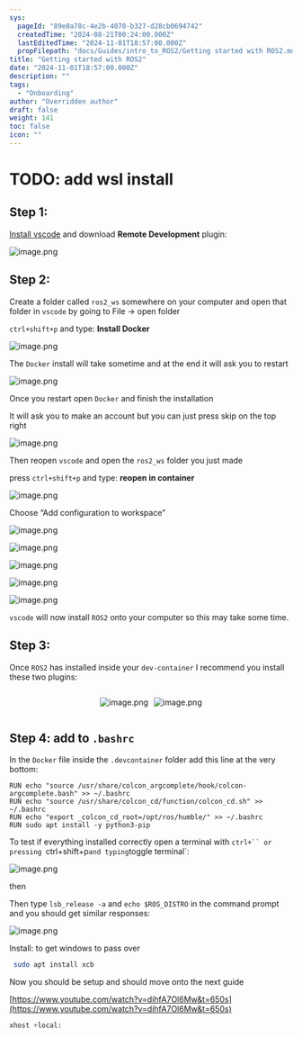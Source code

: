 ```yaml
---
sys:
  pageId: "89e0a78c-4e2b-4070-b327-d28cb0694742"
  createdTime: "2024-08-21T00:24:00.000Z"
  lastEditedTime: "2024-11-01T18:57:00.000Z"
  propFilepath: "docs/Guides/intro_to_ROS2/Getting started with ROS2.md"
title: "Getting started with ROS2"
date: "2024-11-01T18:57:00.000Z"
description: ""
tags:
  - "Onboarding"
author: "Overridden author"
draft: false
weight: 141
toc: false
icon: ""
---
```


# TODO: add wsl install

## Step 1:

[Install vscode](https://code.visualstudio.com/download) and download **Remote Development** plugin:

![image.png](https://prod-files-secure.s3.us-west-2.amazonaws.com/d518164a-d88e-44d1-a4ee-3adb3bd8bce0/efb52993-1881-4a40-b95e-6f020334f022/image.png?X-Amz-Algorithm=AWS4-HMAC-SHA256&X-Amz-Content-Sha256=UNSIGNED-PAYLOAD&X-Amz-Credential=ASIAZI2LB466QWRQ7UE7%2F20250421%2Fus-west-2%2Fs3%2Faws4_request&X-Amz-Date=20250421T150831Z&X-Amz-Expires=3600&X-Amz-Security-Token=IQoJb3JpZ2luX2VjEDcaCXVzLXdlc3QtMiJGMEQCIBQvYhPPkcYOjKWWyN5W2XUPvO5KJ263yTbSGICABXIBAiBgEJo5i%2FVLFkyTJcbMu7hcmc01cMoG3gqi3maRTagmViqIBAjA%2F%2F%2F%2F%2F%2F%2F%2F%2F%2F8BEAAaDDYzNzQyMzE4MzgwNSIM9ROC1yY1WdiQt3e0KtwDzJeXm9VDj92B8bUzw555vrXQ7oAnUJBBzBdawW9nAFzoUl5TePjZVkcvwNLblPn4%2FTq1isGgGGzn%2BzOA2o7rnqO5qh3Ao8qfYf%2F7KE6tTIyCOBQqYy6bUD3Fo4eQHHuxRV9gWmz7KdRaQr%2BokZq4LytH9bjajme3VGCV1eiNOpsfGINLm%2FxTYGXdRxRK0HOku8TarPkVuYdToX6A3RdjCU4kJ13HcKh7y7EGhmTDDdY80CMcAbjfcaD9YQe9rMNGyuim5fQ2%2BCejQUKfFt8UzllS30Pg0XAkqp1e6C66DxtulTGtz8Ijsrtl5SkL2MtHXnvj6MmB4K0d9bjq2nIcuWigekxn04GBIA5lfyo2rxP4rIImWuX9rf9aXbpObF0Q4WiA%2FrCSlpAw8qsBBeU8vYNmODY8AMjeY%2FfX1C19DLgm2qoqlLrEAsu%2BGho79%2Bd7P5XMaSI%2BUIPDapuDfi3WQzdfZ9Bj7w2MBezwkYw%2BPsZoEUralzGjUm8MyLKexUEljnxQ2YSS%2FJ5d10GlI9NjVLWEW7aQ0BiAWR7FEKEuG1p1rJSSIT9IhwLXtLY5CY%2FEg2BuoncRUwZ2ThaIHXj2FPBxHNPi28fP1UGBSJUwi%2F0NDzi%2FH9T5xkuF1pYw4LmZwAY6pgHtDTgB5fAdFHYa7Ra6jSy3wbNF%2Byxar72LM4rWd4DdZfWuDE%2BWMAmKE3zJSeirjOybjtaOrurBfZd4fPXdL1%2BoBioCuzH3SVdDYtXikhZfBMPcJHGdGKEjL7Uvcbq0LJq9K4j2Jo7cIyu6z7b1Acpgk39C6dyx3ZH1GXG6OOBsFTpHVqyTnnLm4DbVNATGXy8adBnVhqbRb6LCHn7%2FfCVzHeLbjuR8&X-Amz-Signature=7959e0f6939d0ba9f291108a16a80d59bbd11ac710bd382591ab3b7fc63ca826&X-Amz-SignedHeaders=host&x-id=GetObject)

## Step 2:

Create a folder called `ros2_ws` somewhere on your computer and open that folder in `vscode` by going to File → open folder 

`ctrl+shift+p` and type: **Install Docker**

![image.png](https://prod-files-secure.s3.us-west-2.amazonaws.com/d518164a-d88e-44d1-a4ee-3adb3bd8bce0/2269dc0e-1cd5-47ff-bceb-c04ad9b2eab0/image.png?X-Amz-Algorithm=AWS4-HMAC-SHA256&X-Amz-Content-Sha256=UNSIGNED-PAYLOAD&X-Amz-Credential=ASIAZI2LB466QWRQ7UE7%2F20250421%2Fus-west-2%2Fs3%2Faws4_request&X-Amz-Date=20250421T150831Z&X-Amz-Expires=3600&X-Amz-Security-Token=IQoJb3JpZ2luX2VjEDcaCXVzLXdlc3QtMiJGMEQCIBQvYhPPkcYOjKWWyN5W2XUPvO5KJ263yTbSGICABXIBAiBgEJo5i%2FVLFkyTJcbMu7hcmc01cMoG3gqi3maRTagmViqIBAjA%2F%2F%2F%2F%2F%2F%2F%2F%2F%2F8BEAAaDDYzNzQyMzE4MzgwNSIM9ROC1yY1WdiQt3e0KtwDzJeXm9VDj92B8bUzw555vrXQ7oAnUJBBzBdawW9nAFzoUl5TePjZVkcvwNLblPn4%2FTq1isGgGGzn%2BzOA2o7rnqO5qh3Ao8qfYf%2F7KE6tTIyCOBQqYy6bUD3Fo4eQHHuxRV9gWmz7KdRaQr%2BokZq4LytH9bjajme3VGCV1eiNOpsfGINLm%2FxTYGXdRxRK0HOku8TarPkVuYdToX6A3RdjCU4kJ13HcKh7y7EGhmTDDdY80CMcAbjfcaD9YQe9rMNGyuim5fQ2%2BCejQUKfFt8UzllS30Pg0XAkqp1e6C66DxtulTGtz8Ijsrtl5SkL2MtHXnvj6MmB4K0d9bjq2nIcuWigekxn04GBIA5lfyo2rxP4rIImWuX9rf9aXbpObF0Q4WiA%2FrCSlpAw8qsBBeU8vYNmODY8AMjeY%2FfX1C19DLgm2qoqlLrEAsu%2BGho79%2Bd7P5XMaSI%2BUIPDapuDfi3WQzdfZ9Bj7w2MBezwkYw%2BPsZoEUralzGjUm8MyLKexUEljnxQ2YSS%2FJ5d10GlI9NjVLWEW7aQ0BiAWR7FEKEuG1p1rJSSIT9IhwLXtLY5CY%2FEg2BuoncRUwZ2ThaIHXj2FPBxHNPi28fP1UGBSJUwi%2F0NDzi%2FH9T5xkuF1pYw4LmZwAY6pgHtDTgB5fAdFHYa7Ra6jSy3wbNF%2Byxar72LM4rWd4DdZfWuDE%2BWMAmKE3zJSeirjOybjtaOrurBfZd4fPXdL1%2BoBioCuzH3SVdDYtXikhZfBMPcJHGdGKEjL7Uvcbq0LJq9K4j2Jo7cIyu6z7b1Acpgk39C6dyx3ZH1GXG6OOBsFTpHVqyTnnLm4DbVNATGXy8adBnVhqbRb6LCHn7%2FfCVzHeLbjuR8&X-Amz-Signature=c2b8573bdb6d3d22428b7ffed0c4eabb21973ea0f10c2e3f0d1a5dccf6365277&X-Amz-SignedHeaders=host&x-id=GetObject)

The `Docker` install will take sometime and at the end it will ask you to restart

![image.png](https://prod-files-secure.s3.us-west-2.amazonaws.com/d518164a-d88e-44d1-a4ee-3adb3bd8bce0/ed233f78-be33-4b1f-b89c-9c346c0e961e/image.png?X-Amz-Algorithm=AWS4-HMAC-SHA256&X-Amz-Content-Sha256=UNSIGNED-PAYLOAD&X-Amz-Credential=ASIAZI2LB466QWRQ7UE7%2F20250421%2Fus-west-2%2Fs3%2Faws4_request&X-Amz-Date=20250421T150831Z&X-Amz-Expires=3600&X-Amz-Security-Token=IQoJb3JpZ2luX2VjEDcaCXVzLXdlc3QtMiJGMEQCIBQvYhPPkcYOjKWWyN5W2XUPvO5KJ263yTbSGICABXIBAiBgEJo5i%2FVLFkyTJcbMu7hcmc01cMoG3gqi3maRTagmViqIBAjA%2F%2F%2F%2F%2F%2F%2F%2F%2F%2F8BEAAaDDYzNzQyMzE4MzgwNSIM9ROC1yY1WdiQt3e0KtwDzJeXm9VDj92B8bUzw555vrXQ7oAnUJBBzBdawW9nAFzoUl5TePjZVkcvwNLblPn4%2FTq1isGgGGzn%2BzOA2o7rnqO5qh3Ao8qfYf%2F7KE6tTIyCOBQqYy6bUD3Fo4eQHHuxRV9gWmz7KdRaQr%2BokZq4LytH9bjajme3VGCV1eiNOpsfGINLm%2FxTYGXdRxRK0HOku8TarPkVuYdToX6A3RdjCU4kJ13HcKh7y7EGhmTDDdY80CMcAbjfcaD9YQe9rMNGyuim5fQ2%2BCejQUKfFt8UzllS30Pg0XAkqp1e6C66DxtulTGtz8Ijsrtl5SkL2MtHXnvj6MmB4K0d9bjq2nIcuWigekxn04GBIA5lfyo2rxP4rIImWuX9rf9aXbpObF0Q4WiA%2FrCSlpAw8qsBBeU8vYNmODY8AMjeY%2FfX1C19DLgm2qoqlLrEAsu%2BGho79%2Bd7P5XMaSI%2BUIPDapuDfi3WQzdfZ9Bj7w2MBezwkYw%2BPsZoEUralzGjUm8MyLKexUEljnxQ2YSS%2FJ5d10GlI9NjVLWEW7aQ0BiAWR7FEKEuG1p1rJSSIT9IhwLXtLY5CY%2FEg2BuoncRUwZ2ThaIHXj2FPBxHNPi28fP1UGBSJUwi%2F0NDzi%2FH9T5xkuF1pYw4LmZwAY6pgHtDTgB5fAdFHYa7Ra6jSy3wbNF%2Byxar72LM4rWd4DdZfWuDE%2BWMAmKE3zJSeirjOybjtaOrurBfZd4fPXdL1%2BoBioCuzH3SVdDYtXikhZfBMPcJHGdGKEjL7Uvcbq0LJq9K4j2Jo7cIyu6z7b1Acpgk39C6dyx3ZH1GXG6OOBsFTpHVqyTnnLm4DbVNATGXy8adBnVhqbRb6LCHn7%2FfCVzHeLbjuR8&X-Amz-Signature=088b960112f746e48514b6e8829586eeb38ffb9b4dcf3e58e4b3b41e8607dd6a&X-Amz-SignedHeaders=host&x-id=GetObject)

Once you restart open `Docker` and finish the installation

It will ask you to make an account but you can just press skip on the top right

![image.png](https://prod-files-secure.s3.us-west-2.amazonaws.com/d518164a-d88e-44d1-a4ee-3adb3bd8bce0/21010ad9-1659-4fd9-9f59-9932a09b2a3d/image.png?X-Amz-Algorithm=AWS4-HMAC-SHA256&X-Amz-Content-Sha256=UNSIGNED-PAYLOAD&X-Amz-Credential=ASIAZI2LB466QWRQ7UE7%2F20250421%2Fus-west-2%2Fs3%2Faws4_request&X-Amz-Date=20250421T150831Z&X-Amz-Expires=3600&X-Amz-Security-Token=IQoJb3JpZ2luX2VjEDcaCXVzLXdlc3QtMiJGMEQCIBQvYhPPkcYOjKWWyN5W2XUPvO5KJ263yTbSGICABXIBAiBgEJo5i%2FVLFkyTJcbMu7hcmc01cMoG3gqi3maRTagmViqIBAjA%2F%2F%2F%2F%2F%2F%2F%2F%2F%2F8BEAAaDDYzNzQyMzE4MzgwNSIM9ROC1yY1WdiQt3e0KtwDzJeXm9VDj92B8bUzw555vrXQ7oAnUJBBzBdawW9nAFzoUl5TePjZVkcvwNLblPn4%2FTq1isGgGGzn%2BzOA2o7rnqO5qh3Ao8qfYf%2F7KE6tTIyCOBQqYy6bUD3Fo4eQHHuxRV9gWmz7KdRaQr%2BokZq4LytH9bjajme3VGCV1eiNOpsfGINLm%2FxTYGXdRxRK0HOku8TarPkVuYdToX6A3RdjCU4kJ13HcKh7y7EGhmTDDdY80CMcAbjfcaD9YQe9rMNGyuim5fQ2%2BCejQUKfFt8UzllS30Pg0XAkqp1e6C66DxtulTGtz8Ijsrtl5SkL2MtHXnvj6MmB4K0d9bjq2nIcuWigekxn04GBIA5lfyo2rxP4rIImWuX9rf9aXbpObF0Q4WiA%2FrCSlpAw8qsBBeU8vYNmODY8AMjeY%2FfX1C19DLgm2qoqlLrEAsu%2BGho79%2Bd7P5XMaSI%2BUIPDapuDfi3WQzdfZ9Bj7w2MBezwkYw%2BPsZoEUralzGjUm8MyLKexUEljnxQ2YSS%2FJ5d10GlI9NjVLWEW7aQ0BiAWR7FEKEuG1p1rJSSIT9IhwLXtLY5CY%2FEg2BuoncRUwZ2ThaIHXj2FPBxHNPi28fP1UGBSJUwi%2F0NDzi%2FH9T5xkuF1pYw4LmZwAY6pgHtDTgB5fAdFHYa7Ra6jSy3wbNF%2Byxar72LM4rWd4DdZfWuDE%2BWMAmKE3zJSeirjOybjtaOrurBfZd4fPXdL1%2BoBioCuzH3SVdDYtXikhZfBMPcJHGdGKEjL7Uvcbq0LJq9K4j2Jo7cIyu6z7b1Acpgk39C6dyx3ZH1GXG6OOBsFTpHVqyTnnLm4DbVNATGXy8adBnVhqbRb6LCHn7%2FfCVzHeLbjuR8&X-Amz-Signature=977d372935ab9087f08cfedfe49328cf5d6b9d4ea07005222ca8a8e04358b880&X-Amz-SignedHeaders=host&x-id=GetObject)

Then reopen `vscode` and open the `ros2_ws` folder you just made

press `ctrl+shift+p` and type: **reopen in container**

![image.png](https://prod-files-secure.s3.us-west-2.amazonaws.com/d518164a-d88e-44d1-a4ee-3adb3bd8bce0/4e93b8c2-41ad-488c-8095-c74205196118/image.png?X-Amz-Algorithm=AWS4-HMAC-SHA256&X-Amz-Content-Sha256=UNSIGNED-PAYLOAD&X-Amz-Credential=ASIAZI2LB466QWRQ7UE7%2F20250421%2Fus-west-2%2Fs3%2Faws4_request&X-Amz-Date=20250421T150831Z&X-Amz-Expires=3600&X-Amz-Security-Token=IQoJb3JpZ2luX2VjEDcaCXVzLXdlc3QtMiJGMEQCIBQvYhPPkcYOjKWWyN5W2XUPvO5KJ263yTbSGICABXIBAiBgEJo5i%2FVLFkyTJcbMu7hcmc01cMoG3gqi3maRTagmViqIBAjA%2F%2F%2F%2F%2F%2F%2F%2F%2F%2F8BEAAaDDYzNzQyMzE4MzgwNSIM9ROC1yY1WdiQt3e0KtwDzJeXm9VDj92B8bUzw555vrXQ7oAnUJBBzBdawW9nAFzoUl5TePjZVkcvwNLblPn4%2FTq1isGgGGzn%2BzOA2o7rnqO5qh3Ao8qfYf%2F7KE6tTIyCOBQqYy6bUD3Fo4eQHHuxRV9gWmz7KdRaQr%2BokZq4LytH9bjajme3VGCV1eiNOpsfGINLm%2FxTYGXdRxRK0HOku8TarPkVuYdToX6A3RdjCU4kJ13HcKh7y7EGhmTDDdY80CMcAbjfcaD9YQe9rMNGyuim5fQ2%2BCejQUKfFt8UzllS30Pg0XAkqp1e6C66DxtulTGtz8Ijsrtl5SkL2MtHXnvj6MmB4K0d9bjq2nIcuWigekxn04GBIA5lfyo2rxP4rIImWuX9rf9aXbpObF0Q4WiA%2FrCSlpAw8qsBBeU8vYNmODY8AMjeY%2FfX1C19DLgm2qoqlLrEAsu%2BGho79%2Bd7P5XMaSI%2BUIPDapuDfi3WQzdfZ9Bj7w2MBezwkYw%2BPsZoEUralzGjUm8MyLKexUEljnxQ2YSS%2FJ5d10GlI9NjVLWEW7aQ0BiAWR7FEKEuG1p1rJSSIT9IhwLXtLY5CY%2FEg2BuoncRUwZ2ThaIHXj2FPBxHNPi28fP1UGBSJUwi%2F0NDzi%2FH9T5xkuF1pYw4LmZwAY6pgHtDTgB5fAdFHYa7Ra6jSy3wbNF%2Byxar72LM4rWd4DdZfWuDE%2BWMAmKE3zJSeirjOybjtaOrurBfZd4fPXdL1%2BoBioCuzH3SVdDYtXikhZfBMPcJHGdGKEjL7Uvcbq0LJq9K4j2Jo7cIyu6z7b1Acpgk39C6dyx3ZH1GXG6OOBsFTpHVqyTnnLm4DbVNATGXy8adBnVhqbRb6LCHn7%2FfCVzHeLbjuR8&X-Amz-Signature=64299c8000fb1b57f36b463ea8f0143a13f23a87666fcb848a71eb590ca0b4bc&X-Amz-SignedHeaders=host&x-id=GetObject)

Choose “Add configuration to workspace”

![image.png](https://prod-files-secure.s3.us-west-2.amazonaws.com/d518164a-d88e-44d1-a4ee-3adb3bd8bce0/9560b282-5060-4989-ba37-97e7b2c22476/image.png?X-Amz-Algorithm=AWS4-HMAC-SHA256&X-Amz-Content-Sha256=UNSIGNED-PAYLOAD&X-Amz-Credential=ASIAZI2LB466QWRQ7UE7%2F20250421%2Fus-west-2%2Fs3%2Faws4_request&X-Amz-Date=20250421T150831Z&X-Amz-Expires=3600&X-Amz-Security-Token=IQoJb3JpZ2luX2VjEDcaCXVzLXdlc3QtMiJGMEQCIBQvYhPPkcYOjKWWyN5W2XUPvO5KJ263yTbSGICABXIBAiBgEJo5i%2FVLFkyTJcbMu7hcmc01cMoG3gqi3maRTagmViqIBAjA%2F%2F%2F%2F%2F%2F%2F%2F%2F%2F8BEAAaDDYzNzQyMzE4MzgwNSIM9ROC1yY1WdiQt3e0KtwDzJeXm9VDj92B8bUzw555vrXQ7oAnUJBBzBdawW9nAFzoUl5TePjZVkcvwNLblPn4%2FTq1isGgGGzn%2BzOA2o7rnqO5qh3Ao8qfYf%2F7KE6tTIyCOBQqYy6bUD3Fo4eQHHuxRV9gWmz7KdRaQr%2BokZq4LytH9bjajme3VGCV1eiNOpsfGINLm%2FxTYGXdRxRK0HOku8TarPkVuYdToX6A3RdjCU4kJ13HcKh7y7EGhmTDDdY80CMcAbjfcaD9YQe9rMNGyuim5fQ2%2BCejQUKfFt8UzllS30Pg0XAkqp1e6C66DxtulTGtz8Ijsrtl5SkL2MtHXnvj6MmB4K0d9bjq2nIcuWigekxn04GBIA5lfyo2rxP4rIImWuX9rf9aXbpObF0Q4WiA%2FrCSlpAw8qsBBeU8vYNmODY8AMjeY%2FfX1C19DLgm2qoqlLrEAsu%2BGho79%2Bd7P5XMaSI%2BUIPDapuDfi3WQzdfZ9Bj7w2MBezwkYw%2BPsZoEUralzGjUm8MyLKexUEljnxQ2YSS%2FJ5d10GlI9NjVLWEW7aQ0BiAWR7FEKEuG1p1rJSSIT9IhwLXtLY5CY%2FEg2BuoncRUwZ2ThaIHXj2FPBxHNPi28fP1UGBSJUwi%2F0NDzi%2FH9T5xkuF1pYw4LmZwAY6pgHtDTgB5fAdFHYa7Ra6jSy3wbNF%2Byxar72LM4rWd4DdZfWuDE%2BWMAmKE3zJSeirjOybjtaOrurBfZd4fPXdL1%2BoBioCuzH3SVdDYtXikhZfBMPcJHGdGKEjL7Uvcbq0LJq9K4j2Jo7cIyu6z7b1Acpgk39C6dyx3ZH1GXG6OOBsFTpHVqyTnnLm4DbVNATGXy8adBnVhqbRb6LCHn7%2FfCVzHeLbjuR8&X-Amz-Signature=458f4e6d614e6d9ad88a4519ae520e471a318b1d4c1a2636c14726732a99c21a&X-Amz-SignedHeaders=host&x-id=GetObject)

![image.png](https://prod-files-secure.s3.us-west-2.amazonaws.com/d518164a-d88e-44d1-a4ee-3adb3bd8bce0/2ee63f81-886b-48e8-a553-dc6e5eac99e4/image.png?X-Amz-Algorithm=AWS4-HMAC-SHA256&X-Amz-Content-Sha256=UNSIGNED-PAYLOAD&X-Amz-Credential=ASIAZI2LB466QWRQ7UE7%2F20250421%2Fus-west-2%2Fs3%2Faws4_request&X-Amz-Date=20250421T150831Z&X-Amz-Expires=3600&X-Amz-Security-Token=IQoJb3JpZ2luX2VjEDcaCXVzLXdlc3QtMiJGMEQCIBQvYhPPkcYOjKWWyN5W2XUPvO5KJ263yTbSGICABXIBAiBgEJo5i%2FVLFkyTJcbMu7hcmc01cMoG3gqi3maRTagmViqIBAjA%2F%2F%2F%2F%2F%2F%2F%2F%2F%2F8BEAAaDDYzNzQyMzE4MzgwNSIM9ROC1yY1WdiQt3e0KtwDzJeXm9VDj92B8bUzw555vrXQ7oAnUJBBzBdawW9nAFzoUl5TePjZVkcvwNLblPn4%2FTq1isGgGGzn%2BzOA2o7rnqO5qh3Ao8qfYf%2F7KE6tTIyCOBQqYy6bUD3Fo4eQHHuxRV9gWmz7KdRaQr%2BokZq4LytH9bjajme3VGCV1eiNOpsfGINLm%2FxTYGXdRxRK0HOku8TarPkVuYdToX6A3RdjCU4kJ13HcKh7y7EGhmTDDdY80CMcAbjfcaD9YQe9rMNGyuim5fQ2%2BCejQUKfFt8UzllS30Pg0XAkqp1e6C66DxtulTGtz8Ijsrtl5SkL2MtHXnvj6MmB4K0d9bjq2nIcuWigekxn04GBIA5lfyo2rxP4rIImWuX9rf9aXbpObF0Q4WiA%2FrCSlpAw8qsBBeU8vYNmODY8AMjeY%2FfX1C19DLgm2qoqlLrEAsu%2BGho79%2Bd7P5XMaSI%2BUIPDapuDfi3WQzdfZ9Bj7w2MBezwkYw%2BPsZoEUralzGjUm8MyLKexUEljnxQ2YSS%2FJ5d10GlI9NjVLWEW7aQ0BiAWR7FEKEuG1p1rJSSIT9IhwLXtLY5CY%2FEg2BuoncRUwZ2ThaIHXj2FPBxHNPi28fP1UGBSJUwi%2F0NDzi%2FH9T5xkuF1pYw4LmZwAY6pgHtDTgB5fAdFHYa7Ra6jSy3wbNF%2Byxar72LM4rWd4DdZfWuDE%2BWMAmKE3zJSeirjOybjtaOrurBfZd4fPXdL1%2BoBioCuzH3SVdDYtXikhZfBMPcJHGdGKEjL7Uvcbq0LJq9K4j2Jo7cIyu6z7b1Acpgk39C6dyx3ZH1GXG6OOBsFTpHVqyTnnLm4DbVNATGXy8adBnVhqbRb6LCHn7%2FfCVzHeLbjuR8&X-Amz-Signature=cbe5fa7267a2049a40b1b65bfb5338c7561230699df8f6756ebc605563bc6f2e&X-Amz-SignedHeaders=host&x-id=GetObject)

![image.png](https://prod-files-secure.s3.us-west-2.amazonaws.com/d518164a-d88e-44d1-a4ee-3adb3bd8bce0/ae1580b2-b048-407e-aed9-b584224a7a04/image.png?X-Amz-Algorithm=AWS4-HMAC-SHA256&X-Amz-Content-Sha256=UNSIGNED-PAYLOAD&X-Amz-Credential=ASIAZI2LB466QWRQ7UE7%2F20250421%2Fus-west-2%2Fs3%2Faws4_request&X-Amz-Date=20250421T150831Z&X-Amz-Expires=3600&X-Amz-Security-Token=IQoJb3JpZ2luX2VjEDcaCXVzLXdlc3QtMiJGMEQCIBQvYhPPkcYOjKWWyN5W2XUPvO5KJ263yTbSGICABXIBAiBgEJo5i%2FVLFkyTJcbMu7hcmc01cMoG3gqi3maRTagmViqIBAjA%2F%2F%2F%2F%2F%2F%2F%2F%2F%2F8BEAAaDDYzNzQyMzE4MzgwNSIM9ROC1yY1WdiQt3e0KtwDzJeXm9VDj92B8bUzw555vrXQ7oAnUJBBzBdawW9nAFzoUl5TePjZVkcvwNLblPn4%2FTq1isGgGGzn%2BzOA2o7rnqO5qh3Ao8qfYf%2F7KE6tTIyCOBQqYy6bUD3Fo4eQHHuxRV9gWmz7KdRaQr%2BokZq4LytH9bjajme3VGCV1eiNOpsfGINLm%2FxTYGXdRxRK0HOku8TarPkVuYdToX6A3RdjCU4kJ13HcKh7y7EGhmTDDdY80CMcAbjfcaD9YQe9rMNGyuim5fQ2%2BCejQUKfFt8UzllS30Pg0XAkqp1e6C66DxtulTGtz8Ijsrtl5SkL2MtHXnvj6MmB4K0d9bjq2nIcuWigekxn04GBIA5lfyo2rxP4rIImWuX9rf9aXbpObF0Q4WiA%2FrCSlpAw8qsBBeU8vYNmODY8AMjeY%2FfX1C19DLgm2qoqlLrEAsu%2BGho79%2Bd7P5XMaSI%2BUIPDapuDfi3WQzdfZ9Bj7w2MBezwkYw%2BPsZoEUralzGjUm8MyLKexUEljnxQ2YSS%2FJ5d10GlI9NjVLWEW7aQ0BiAWR7FEKEuG1p1rJSSIT9IhwLXtLY5CY%2FEg2BuoncRUwZ2ThaIHXj2FPBxHNPi28fP1UGBSJUwi%2F0NDzi%2FH9T5xkuF1pYw4LmZwAY6pgHtDTgB5fAdFHYa7Ra6jSy3wbNF%2Byxar72LM4rWd4DdZfWuDE%2BWMAmKE3zJSeirjOybjtaOrurBfZd4fPXdL1%2BoBioCuzH3SVdDYtXikhZfBMPcJHGdGKEjL7Uvcbq0LJq9K4j2Jo7cIyu6z7b1Acpgk39C6dyx3ZH1GXG6OOBsFTpHVqyTnnLm4DbVNATGXy8adBnVhqbRb6LCHn7%2FfCVzHeLbjuR8&X-Amz-Signature=2cb382947e643b216aaad53d1c35359f6dcd676d463ab927d247ad36f9b65e10&X-Amz-SignedHeaders=host&x-id=GetObject)

![image.png](https://prod-files-secure.s3.us-west-2.amazonaws.com/d518164a-d88e-44d1-a4ee-3adb3bd8bce0/53255b28-f75e-430f-b9e3-c0ac8577e42b/image.png?X-Amz-Algorithm=AWS4-HMAC-SHA256&X-Amz-Content-Sha256=UNSIGNED-PAYLOAD&X-Amz-Credential=ASIAZI2LB466QWRQ7UE7%2F20250421%2Fus-west-2%2Fs3%2Faws4_request&X-Amz-Date=20250421T150831Z&X-Amz-Expires=3600&X-Amz-Security-Token=IQoJb3JpZ2luX2VjEDcaCXVzLXdlc3QtMiJGMEQCIBQvYhPPkcYOjKWWyN5W2XUPvO5KJ263yTbSGICABXIBAiBgEJo5i%2FVLFkyTJcbMu7hcmc01cMoG3gqi3maRTagmViqIBAjA%2F%2F%2F%2F%2F%2F%2F%2F%2F%2F8BEAAaDDYzNzQyMzE4MzgwNSIM9ROC1yY1WdiQt3e0KtwDzJeXm9VDj92B8bUzw555vrXQ7oAnUJBBzBdawW9nAFzoUl5TePjZVkcvwNLblPn4%2FTq1isGgGGzn%2BzOA2o7rnqO5qh3Ao8qfYf%2F7KE6tTIyCOBQqYy6bUD3Fo4eQHHuxRV9gWmz7KdRaQr%2BokZq4LytH9bjajme3VGCV1eiNOpsfGINLm%2FxTYGXdRxRK0HOku8TarPkVuYdToX6A3RdjCU4kJ13HcKh7y7EGhmTDDdY80CMcAbjfcaD9YQe9rMNGyuim5fQ2%2BCejQUKfFt8UzllS30Pg0XAkqp1e6C66DxtulTGtz8Ijsrtl5SkL2MtHXnvj6MmB4K0d9bjq2nIcuWigekxn04GBIA5lfyo2rxP4rIImWuX9rf9aXbpObF0Q4WiA%2FrCSlpAw8qsBBeU8vYNmODY8AMjeY%2FfX1C19DLgm2qoqlLrEAsu%2BGho79%2Bd7P5XMaSI%2BUIPDapuDfi3WQzdfZ9Bj7w2MBezwkYw%2BPsZoEUralzGjUm8MyLKexUEljnxQ2YSS%2FJ5d10GlI9NjVLWEW7aQ0BiAWR7FEKEuG1p1rJSSIT9IhwLXtLY5CY%2FEg2BuoncRUwZ2ThaIHXj2FPBxHNPi28fP1UGBSJUwi%2F0NDzi%2FH9T5xkuF1pYw4LmZwAY6pgHtDTgB5fAdFHYa7Ra6jSy3wbNF%2Byxar72LM4rWd4DdZfWuDE%2BWMAmKE3zJSeirjOybjtaOrurBfZd4fPXdL1%2BoBioCuzH3SVdDYtXikhZfBMPcJHGdGKEjL7Uvcbq0LJq9K4j2Jo7cIyu6z7b1Acpgk39C6dyx3ZH1GXG6OOBsFTpHVqyTnnLm4DbVNATGXy8adBnVhqbRb6LCHn7%2FfCVzHeLbjuR8&X-Amz-Signature=50ea225e85f727ee945afa30646273a435082414687236cb76e17e2a8b0f3935&X-Amz-SignedHeaders=host&x-id=GetObject)

![image.png](https://prod-files-secure.s3.us-west-2.amazonaws.com/d518164a-d88e-44d1-a4ee-3adb3bd8bce0/7c562767-5af9-4ffb-97d1-327bcdf4ee00/image.png?X-Amz-Algorithm=AWS4-HMAC-SHA256&X-Amz-Content-Sha256=UNSIGNED-PAYLOAD&X-Amz-Credential=ASIAZI2LB466QWRQ7UE7%2F20250421%2Fus-west-2%2Fs3%2Faws4_request&X-Amz-Date=20250421T150831Z&X-Amz-Expires=3600&X-Amz-Security-Token=IQoJb3JpZ2luX2VjEDcaCXVzLXdlc3QtMiJGMEQCIBQvYhPPkcYOjKWWyN5W2XUPvO5KJ263yTbSGICABXIBAiBgEJo5i%2FVLFkyTJcbMu7hcmc01cMoG3gqi3maRTagmViqIBAjA%2F%2F%2F%2F%2F%2F%2F%2F%2F%2F8BEAAaDDYzNzQyMzE4MzgwNSIM9ROC1yY1WdiQt3e0KtwDzJeXm9VDj92B8bUzw555vrXQ7oAnUJBBzBdawW9nAFzoUl5TePjZVkcvwNLblPn4%2FTq1isGgGGzn%2BzOA2o7rnqO5qh3Ao8qfYf%2F7KE6tTIyCOBQqYy6bUD3Fo4eQHHuxRV9gWmz7KdRaQr%2BokZq4LytH9bjajme3VGCV1eiNOpsfGINLm%2FxTYGXdRxRK0HOku8TarPkVuYdToX6A3RdjCU4kJ13HcKh7y7EGhmTDDdY80CMcAbjfcaD9YQe9rMNGyuim5fQ2%2BCejQUKfFt8UzllS30Pg0XAkqp1e6C66DxtulTGtz8Ijsrtl5SkL2MtHXnvj6MmB4K0d9bjq2nIcuWigekxn04GBIA5lfyo2rxP4rIImWuX9rf9aXbpObF0Q4WiA%2FrCSlpAw8qsBBeU8vYNmODY8AMjeY%2FfX1C19DLgm2qoqlLrEAsu%2BGho79%2Bd7P5XMaSI%2BUIPDapuDfi3WQzdfZ9Bj7w2MBezwkYw%2BPsZoEUralzGjUm8MyLKexUEljnxQ2YSS%2FJ5d10GlI9NjVLWEW7aQ0BiAWR7FEKEuG1p1rJSSIT9IhwLXtLY5CY%2FEg2BuoncRUwZ2ThaIHXj2FPBxHNPi28fP1UGBSJUwi%2F0NDzi%2FH9T5xkuF1pYw4LmZwAY6pgHtDTgB5fAdFHYa7Ra6jSy3wbNF%2Byxar72LM4rWd4DdZfWuDE%2BWMAmKE3zJSeirjOybjtaOrurBfZd4fPXdL1%2BoBioCuzH3SVdDYtXikhZfBMPcJHGdGKEjL7Uvcbq0LJq9K4j2Jo7cIyu6z7b1Acpgk39C6dyx3ZH1GXG6OOBsFTpHVqyTnnLm4DbVNATGXy8adBnVhqbRb6LCHn7%2FfCVzHeLbjuR8&X-Amz-Signature=9ec59db6327e211b7efc7a4825e5023d661a2225480109ca90c6f216cca7be20&X-Amz-SignedHeaders=host&x-id=GetObject)

`vscode` will now install `ROS2` onto your computer so this may take some time.

## Step 3:

Once `ROS2` has installed inside your `dev-container` I recommend you install these two plugins:

<div style="display: flex;flex-direction: row; column-gap:10px; max-width: 630px;justify-content: center;">
<div>

![image.png](https://prod-files-secure.s3.us-west-2.amazonaws.com/d518164a-d88e-44d1-a4ee-3adb3bd8bce0/3fc3d550-5a54-4ba1-ba6b-faa01cdb7369/image.png?X-Amz-Algorithm=AWS4-HMAC-SHA256&X-Amz-Content-Sha256=UNSIGNED-PAYLOAD&X-Amz-Credential=ASIAZI2LB466XRF4COUH%2F20250421%2Fus-west-2%2Fs3%2Faws4_request&X-Amz-Date=20250421T150832Z&X-Amz-Expires=3600&X-Amz-Security-Token=IQoJb3JpZ2luX2VjEDcaCXVzLXdlc3QtMiJHMEUCIBPKP4Fl%2FLgmPT7jzfbxpSsJwqCdbPhz5nbm75e563H7AiEAzZ0N6Cac91fuYZGPOv4DZaIGTbD6ngePkZ%2BpNkukvrwqiAQIwP%2F%2F%2F%2F%2F%2F%2F%2F%2F%2FARAAGgw2Mzc0MjMxODM4MDUiDLHjHDXLnqSNeW37bCrcA%2BLDq0gZd%2B%2Fp2z2XDwmkmGjBYQrKfoV%2Bo9dOEIhZHgTPfjL2BH%2F6Bc5wpIddtswYn2LmRRhp869zUUyAf2S%2Fzz7Sk91VunqDxQxwd6ETFuTBsIcED%2Fl%2FuGLzETFLwb%2BgIx3Zq6%2FHgHowb8RKovcRUy%2Bf4TEPgE7NZ%2Fs3hj9L1wq8UdG4GFby0mGHVzJ%2FqnslVxbxsyyZaA0Hj1WwiQ6v%2Fm%2B9QMUfFjpNvOXe0OE1A1Tvu8aqa948tM%2BtFSP8Fa3QP5kBbr0jZCVEsapZ3C53FLmEQ7DtG5YfU7ljj6GX5Y3MVdNmBQGK6P1BwsG370DyLexUwmkYXbKAJTvZ678z%2FcC4xxZjDlMKRfFBRGozfvnQzV4SwTt5aOlUD8jQGbHfdrgwFO60p5ytD7KGlIa9mHrXGWLnKukCoi2N5EznJgeMEGg2E8cfW87STPWsznBTHoX6%2F6U3CE4mHtY%2FXVIm2PgU%2BLpZ%2Fr7GNabm7tm%2Br5ZKQy4oxnaNgwHQGfrFmdldke35R9c%2B8rdqMtQ%2F8p7uC%2BOq9INXxllP5%2BskRyhBSi6F3EiAm1fRnJiQMCISgHi4sMR6a%2BQOInsbRKLqyxQN5aof43czjf%2FyvrUBtUigGBVFvSMeFThWAaZ2uLefMM66mcAGOqUBDZivIsRlMlt81Htc3q1j1ezGI4bb51LA41UY6GDCmg5rBLv6toNn%2BCyyd0TzNhXx2dkwdGn2%2FoGs3hpUVT0QhYEcjxKvrAXNj%2Fttu2dyvJe51bhx61jZPHcU6qnIVNYtjCMIDqectteXO7RbDZIaOOR25w0rGw8Nx3dd5amA5IJ0BGIrhkpmd7nIgdAMaNlTAO3jO2EIi9Iic2UfqaD6i9BwZ0UA&X-Amz-Signature=64ddf610f26de9e9d1158eb0100a0e23e72693434bebc232dcb4fdde6175d906&X-Amz-SignedHeaders=host&x-id=GetObject)

</div>
<div>

![image.png](https://prod-files-secure.s3.us-west-2.amazonaws.com/d518164a-d88e-44d1-a4ee-3adb3bd8bce0/d994cc66-13c2-4093-a5a3-f84cf4601a82/image.png?X-Amz-Algorithm=AWS4-HMAC-SHA256&X-Amz-Content-Sha256=UNSIGNED-PAYLOAD&X-Amz-Credential=ASIAZI2LB46662DORTJP%2F20250421%2Fus-west-2%2Fs3%2Faws4_request&X-Amz-Date=20250421T150833Z&X-Amz-Expires=3600&X-Amz-Security-Token=IQoJb3JpZ2luX2VjEDcaCXVzLXdlc3QtMiJHMEUCIQC26IY5exrBcVcYHzIMZkdF%2Bse1gi1XrGlLgqZ8jCi5jAIgWYkI4dCYZm5QVQ1TOk%2FpgVkgA52lcwuDVQx1wPxSx0oqiAQIwP%2F%2F%2F%2F%2F%2F%2F%2F%2F%2FARAAGgw2Mzc0MjMxODM4MDUiDP1GbQOsQw4Bvp6sCyrcA9YQz7dHEAX6PfI4YukL0ciz9vhrM%2F769nory4KDuKSiv8wiYuyoTg3KSa%2BxwYT%2BH5C3dP3CImvuuF0poaZ%2F16GePYpUTovd95MiyC2fICUNmWfiQLpxZg388p0cGIzjkARTCMsiPMoCssg1pF7pB%2B2lhSsNWcuJEpUGIQ1pNQQH8Xlk4HkNemfVEIM4TNSaUl74D0PltBOyOAVCawkJGmZ6ql5s87JFawFsfx6QZnTFDd7cxCVE8S%2FaVxzewcA5GXJhKxxTo58t0fEAtO%2FwlsCjfnSZGbgcKnv8bgfCyGkHa91wGwdlFsioRTSv3DmYSmvDR04JsVMNVCeSRLZ1AU47xJHOxkLqzeMgbXJa2A2ulIDoN5r47dBZtGyUwx27lQgQPD5IWDpiKmZj5GjFuIgcnkoLtFZB5vZ8icwHTmaBfstNMtoy%2Bo2IqNaHydTIRiAWjSvnKZuBgUzRgdM7mMunKJJGdcyzFgOxC0qDZ8BurFtGvDZWPDrjoOXhbH4IcUhggXFZC5pkuf1e82rh4lk%2FQaaZ2ZilJPjM%2Fp3Zs6r1JTrAGTKkQ2aGnxuqmACUyDXVOrH9dEnORy8rCqj3EwUqyEi1tAF7ujlxZ7wvbN3ebzCOWbBlxvVRkF0AMPu5mcAGOqUBRPbT2y8IbHWyxi7Mc3u7qmlnw%2Bm3qaKUUSo%2Bc0XJ6dcz22F4b4mLXM8DPMRv%2FujLzuR8J0KWVSaJsF13LYkbSD5VIJ1lNYejBStdyvbJ9RAdmltVekCqfC6ARoyTMWdgYEVraqd4VjeT2xOSVP%2BhJgMAQ4a8xaquRW4plIS6zTeO4VAdh4kMdPA0%2FKhO4LOTinqq3dT5Gur9tArw9FFAXM7cseSn&X-Amz-Signature=65056732c3e225b6e4706de2232d937d8777c78762cbed8b0e14598ec3ff63a6&X-Amz-SignedHeaders=host&x-id=GetObject)

</div>
</div>

## Step 4: add to `.bashrc`

In the `Docker` file inside the `.devcontainer` folder add this line at the very bottom: 

```docker
RUN echo "source /usr/share/colcon_argcomplete/hook/colcon-argcomplete.bash" >> ~/.bashrc
RUN echo "source /usr/share/colcon_cd/function/colcon_cd.sh" >> ~/.bashrc
RUN echo "export _colcon_cd_root=/opt/ros/humble/" >> ~/.bashrc
RUN sudo apt install -y python3-pip 
```

To test if everything installed correctly open a terminal with `ctrl+`` or pressing `ctrl+shift+p` and typing `toggle terminal`:

![image.png](https://prod-files-secure.s3.us-west-2.amazonaws.com/d518164a-d88e-44d1-a4ee-3adb3bd8bce0/6a4943d8-b04e-4c02-9a58-775f3384d1a5/image.png?X-Amz-Algorithm=AWS4-HMAC-SHA256&X-Amz-Content-Sha256=UNSIGNED-PAYLOAD&X-Amz-Credential=ASIAZI2LB466QWRQ7UE7%2F20250421%2Fus-west-2%2Fs3%2Faws4_request&X-Amz-Date=20250421T150831Z&X-Amz-Expires=3600&X-Amz-Security-Token=IQoJb3JpZ2luX2VjEDcaCXVzLXdlc3QtMiJGMEQCIBQvYhPPkcYOjKWWyN5W2XUPvO5KJ263yTbSGICABXIBAiBgEJo5i%2FVLFkyTJcbMu7hcmc01cMoG3gqi3maRTagmViqIBAjA%2F%2F%2F%2F%2F%2F%2F%2F%2F%2F8BEAAaDDYzNzQyMzE4MzgwNSIM9ROC1yY1WdiQt3e0KtwDzJeXm9VDj92B8bUzw555vrXQ7oAnUJBBzBdawW9nAFzoUl5TePjZVkcvwNLblPn4%2FTq1isGgGGzn%2BzOA2o7rnqO5qh3Ao8qfYf%2F7KE6tTIyCOBQqYy6bUD3Fo4eQHHuxRV9gWmz7KdRaQr%2BokZq4LytH9bjajme3VGCV1eiNOpsfGINLm%2FxTYGXdRxRK0HOku8TarPkVuYdToX6A3RdjCU4kJ13HcKh7y7EGhmTDDdY80CMcAbjfcaD9YQe9rMNGyuim5fQ2%2BCejQUKfFt8UzllS30Pg0XAkqp1e6C66DxtulTGtz8Ijsrtl5SkL2MtHXnvj6MmB4K0d9bjq2nIcuWigekxn04GBIA5lfyo2rxP4rIImWuX9rf9aXbpObF0Q4WiA%2FrCSlpAw8qsBBeU8vYNmODY8AMjeY%2FfX1C19DLgm2qoqlLrEAsu%2BGho79%2Bd7P5XMaSI%2BUIPDapuDfi3WQzdfZ9Bj7w2MBezwkYw%2BPsZoEUralzGjUm8MyLKexUEljnxQ2YSS%2FJ5d10GlI9NjVLWEW7aQ0BiAWR7FEKEuG1p1rJSSIT9IhwLXtLY5CY%2FEg2BuoncRUwZ2ThaIHXj2FPBxHNPi28fP1UGBSJUwi%2F0NDzi%2FH9T5xkuF1pYw4LmZwAY6pgHtDTgB5fAdFHYa7Ra6jSy3wbNF%2Byxar72LM4rWd4DdZfWuDE%2BWMAmKE3zJSeirjOybjtaOrurBfZd4fPXdL1%2BoBioCuzH3SVdDYtXikhZfBMPcJHGdGKEjL7Uvcbq0LJq9K4j2Jo7cIyu6z7b1Acpgk39C6dyx3ZH1GXG6OOBsFTpHVqyTnnLm4DbVNATGXy8adBnVhqbRb6LCHn7%2FfCVzHeLbjuR8&X-Amz-Signature=753e6e51e13bf99c128ce9d0dd444534c01a8b8a91d4caa18440a6105bd2214b&X-Amz-SignedHeaders=host&x-id=GetObject)

then 

Then type `lsb_release -a` and `echo $ROS_DISTRO` in the command prompt and you should get similar responses:

![image.png](https://prod-files-secure.s3.us-west-2.amazonaws.com/d518164a-d88e-44d1-a4ee-3adb3bd8bce0/3e635dec-a805-4e85-8b9e-d000e5b71a4e/image.png?X-Amz-Algorithm=AWS4-HMAC-SHA256&X-Amz-Content-Sha256=UNSIGNED-PAYLOAD&X-Amz-Credential=ASIAZI2LB466QWRQ7UE7%2F20250421%2Fus-west-2%2Fs3%2Faws4_request&X-Amz-Date=20250421T150831Z&X-Amz-Expires=3600&X-Amz-Security-Token=IQoJb3JpZ2luX2VjEDcaCXVzLXdlc3QtMiJGMEQCIBQvYhPPkcYOjKWWyN5W2XUPvO5KJ263yTbSGICABXIBAiBgEJo5i%2FVLFkyTJcbMu7hcmc01cMoG3gqi3maRTagmViqIBAjA%2F%2F%2F%2F%2F%2F%2F%2F%2F%2F8BEAAaDDYzNzQyMzE4MzgwNSIM9ROC1yY1WdiQt3e0KtwDzJeXm9VDj92B8bUzw555vrXQ7oAnUJBBzBdawW9nAFzoUl5TePjZVkcvwNLblPn4%2FTq1isGgGGzn%2BzOA2o7rnqO5qh3Ao8qfYf%2F7KE6tTIyCOBQqYy6bUD3Fo4eQHHuxRV9gWmz7KdRaQr%2BokZq4LytH9bjajme3VGCV1eiNOpsfGINLm%2FxTYGXdRxRK0HOku8TarPkVuYdToX6A3RdjCU4kJ13HcKh7y7EGhmTDDdY80CMcAbjfcaD9YQe9rMNGyuim5fQ2%2BCejQUKfFt8UzllS30Pg0XAkqp1e6C66DxtulTGtz8Ijsrtl5SkL2MtHXnvj6MmB4K0d9bjq2nIcuWigekxn04GBIA5lfyo2rxP4rIImWuX9rf9aXbpObF0Q4WiA%2FrCSlpAw8qsBBeU8vYNmODY8AMjeY%2FfX1C19DLgm2qoqlLrEAsu%2BGho79%2Bd7P5XMaSI%2BUIPDapuDfi3WQzdfZ9Bj7w2MBezwkYw%2BPsZoEUralzGjUm8MyLKexUEljnxQ2YSS%2FJ5d10GlI9NjVLWEW7aQ0BiAWR7FEKEuG1p1rJSSIT9IhwLXtLY5CY%2FEg2BuoncRUwZ2ThaIHXj2FPBxHNPi28fP1UGBSJUwi%2F0NDzi%2FH9T5xkuF1pYw4LmZwAY6pgHtDTgB5fAdFHYa7Ra6jSy3wbNF%2Byxar72LM4rWd4DdZfWuDE%2BWMAmKE3zJSeirjOybjtaOrurBfZd4fPXdL1%2BoBioCuzH3SVdDYtXikhZfBMPcJHGdGKEjL7Uvcbq0LJq9K4j2Jo7cIyu6z7b1Acpgk39C6dyx3ZH1GXG6OOBsFTpHVqyTnnLm4DbVNATGXy8adBnVhqbRb6LCHn7%2FfCVzHeLbjuR8&X-Amz-Signature=f8ece91398214c5918f9805f5c40b1da7744743101afe0101771176f6f7e3ff1&X-Amz-SignedHeaders=host&x-id=GetObject)

Install:  to get windows to pass over

```bash
 sudo apt install xcb
```

Now you should be setup and should move onto the next guide 

[https://www.youtube.com/watch?v=dihfA7Ol6Mw&t=650s](https://www.youtube.com/watch?v=dihfA7Ol6Mw&t=650s)

```python
xhost +local:
```

